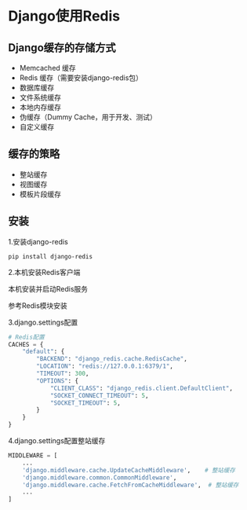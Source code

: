 # Django使用Redis

## Django缓存的存储方式
* Memcached 缓存
* Redis 缓存（需要安装django-redis包）
* 数据库缓存
* 文件系统缓存
* 本地内存缓存
* 伪缓存（Dummy Cache，用于开发、测试）
* 自定义缓存

## 缓存的策略
* 整站缓存
* 视图缓存
* 模板片段缓存

## 安装
1.安装django-redis

```
pip install django-redis
```
2.本机安装Redis客户端

本机安装并启动Redis服务

参考Redis模块安装

3.django.settings配置

```python
# Redis配置
CACHES = {
    "default": {
        "BACKEND": "django_redis.cache.RedisCache",
        "LOCATION": "redis://127.0.0.1:6379/1",
        "TIMEOUT": 300,
        "OPTIONS": {
            "CLIENT_CLASS": "django_redis.client.DefaultClient",
            "SOCKET_CONNECT_TIMEOUT": 5,
            "SOCKET_TIMEOUT": 5,
        }
    }
}
```


4.django.settings配置整站缓存

```python
MIDDLEWARE = [
    ...
    'django.middleware.cache.UpdateCacheMiddleware',    # 整站缓存
    'django.middleware.common.CommonMiddleware',
    'django.middleware.cache.FetchFromCacheMiddleware',  # 整站缓存
    ...
]
```

